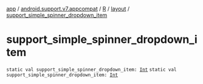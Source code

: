 [app](../../../index.md) / [android.support.v7.appcompat](../../index.md) / [R](../index.md) / [layout](index.md) / [support_simple_spinner_dropdown_item](.)

# support_simple_spinner_dropdown_item

`static val support_simple_spinner_dropdown_item: `[`Int`](https://kotlinlang.org/api/latest/jvm/stdlib/kotlin/-int/index.html)
`static val support_simple_spinner_dropdown_item: `[`Int`](https://kotlinlang.org/api/latest/jvm/stdlib/kotlin/-int/index.html)